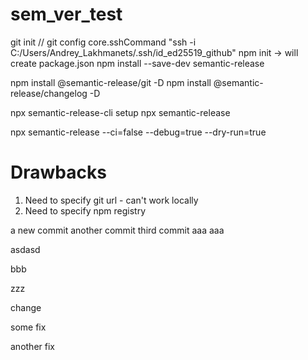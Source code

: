 # sem_ver_test

git init
// git config core.sshCommand "ssh -i C:/Users/Andrey_Lakhmanets/.ssh/id_ed25519_github"
npm init -> will create package.json
npm install --save-dev semantic-release


npm install @semantic-release/git -D
npm install @semantic-release/changelog -D


npx semantic-release-cli setup
npx semantic-release

npx semantic-release --ci=false --debug=true --dry-run=true


# Drawbacks
1. Need to specify git url - can't work locally
2. Need to specify npm registry



a new commit
another commit
third commit
aaa
aaa


asdasd





bbb

zzz

change



some fix

another fix